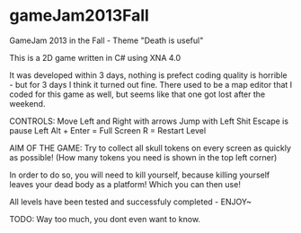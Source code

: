 # gameJam2013Fall
GameJam 2013 in the Fall - Theme "Death is useful"


This is a 2D game written in C# using XNA 4.0

It was developed within 3 days, nothing is prefect coding quality is horrible - but for 3 days I think it turned out fine.
There used to be a map editor that I coded for this game as well, but seems like that one
got lost after the weekend.

CONTROLS:
Move Left and Right with arrows
Jump with Left Shit
Escape is pause
Left Alt + Enter = Full Screen
R = Restart Level

AIM OF THE GAME:
Try to collect all skull tokens on every screen as quickly as possible! 
(How many tokens you need is shown in the top left corner)

In order to do so, you will need to kill yourself, because killing yourself leaves your dead body
as a platform! Which you can then use!

All levels have been tested and successfuly completed - ENJOY~

TODO:
Way too much, you dont even want to know.
